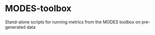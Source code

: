 # MODES-toolbox
Stand-alone scripts for running metrics from the MODES toolbox on pre-generated data
